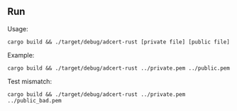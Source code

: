 ## Run
Usage:
```
cargo build && ./target/debug/adcert-rust [private file] [public file]
```
Example:
```
cargo build && ./target/debug/adcert-rust ../private.pem ../public.pem
```
Test mismatch:
```
cargo build && ./target/debug/adcert-rust ../private.pem ../public_bad.pem
```